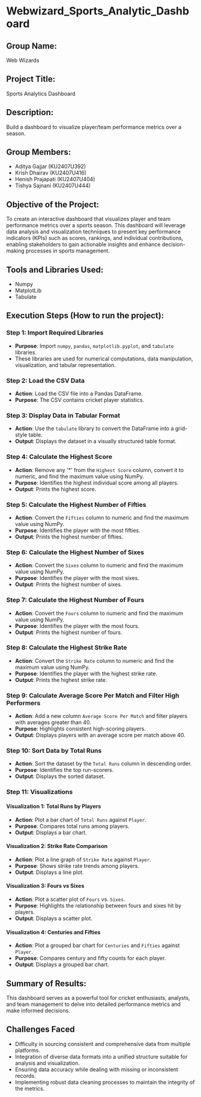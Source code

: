 # Webwizard_Sports_Analytic_Dashboard

## Group Name:
  Web Wizards

## Project Title: 
  Sports Analytics Dashboard

## Description:
  Build a dashboard to visualize player/team performance metrics over a season.

## Group Members:
- Aditya Gajjar (KU2407U392)
- Krish Dhairav (KU2407U416)
- Henish Prajapati (KU2407U404)
- Tishya Sajnani (KU2407U444)

## Objective of the Project:
To create an interactive dashboard that visualizes player and team performance metrics over a sports season. This dashboard will leverage data analysis and visualization techniques to present  key performance indicators (KPIs) such as scores, rankings, and individual contributions, enabling stakeholders to gain actionable insights and enhance decision-making processes in sports management.

## Tools and Libraries Used:
- Numpy
- MatplotLib
- Tabulate

## Execution Steps (How to run the project):

### Step 1: Import Required Libraries
- **Purpose**: Import `numpy`, `pandas`, `matplotlib.pyplot`, and `tabulate` libraries.
- These libraries are used for numerical computations, data manipulation, visualization, and tabular representation.

### **Step 2: Load the CSV Data**
- **Action**: Load the CSV file into a Pandas DataFrame.
- **Purpose**: The CSV contains cricket player statistics.

### **Step 3: Display Data in Tabular Format**
- **Action**: Use the `tabulate` library to convert the DataFrame into a grid-style table.
- **Output**: Displays the dataset in a visually structured table format.

### **Step 4: Calculate the Highest Score**
- **Action**: Remove any '*' from the `Highest Score` column, convert it to numeric, and find the maximum value using NumPy.
- **Purpose**: Identifies the highest individual score among all players.
- **Output**: Prints the highest score.

### **Step 5: Calculate the Highest Number of Fifties**
- **Action**: Convert the `Fifties` column to numeric and find the maximum value using NumPy.
- **Purpose**: Identifies the player with the most fifties.
- **Output**: Prints the highest number of fifties.

### **Step 6: Calculate the Highest Number of Sixes**
- **Action**: Convert the `Sixes` column to numeric and find the maximum value using NumPy.
- **Purpose**: Identifies the player with the most sixes.
- **Output**: Prints the highest number of sixes.

### **Step 7: Calculate the Highest Number of Fours**
- **Action**: Convert the `Fours` column to numeric and find the maximum value using NumPy.
- **Purpose**: Identifies the player with the most fours.
- **Output**: Prints the highest number of fours.

### **Step 8: Calculate the Highest Strike Rate**
- **Action**: Convert the `Strike Rate` column to numeric and find the maximum value using NumPy.
- **Purpose**: Identifies the player with the highest strike rate.
- **Output**: Prints the highest strike rate.

### **Step 9: Calculate Average Score Per Match and Filter High Performers**
- **Action**: Add a new column `Average Score Per Match` and filter players with averages greater than 40.
- **Purpose**: Highlights consistent high-scoring players.
- **Output**: Displays players with an average score per match above 40.

### **Step 10: Sort Data by Total Runs**
- **Action**: Sort the dataset by the `Total Runs` column in descending order.
- **Purpose**: Identifies the top run-scorers.
- **Output**: Displays the sorted dataset.

### **Step 11: Visualizations**
#### **Visualization 1: Total Runs by Players**
- **Action**: Plot a bar chart of `Total Runs` against `Player`.
- **Purpose**: Compares total runs among players.
- **Output**: Displays a bar chart.

#### **Visualization 2: Strike Rate Comparison**
- **Action**: Plot a line graph of `Strike Rate` against `Player`.
- **Purpose**: Shows strike rate trends among players.
- **Output**: Displays a line plot.

#### **Visualization 3: Fours vs Sixes**
- **Action**: Plot a scatter plot of `Fours` vs. `Sixes`.
- **Purpose**: Highlights the relationship between fours and sixes hit by players.
- **Output**: Displays a scatter plot.

#### **Visualization 4: Centuries and Fifties**
- **Action**: Plot a grouped bar chart for `Centuries` and `Fifties` against `Player`.
- **Purpose**: Compares century and fifty counts for each player.
- **Output**: Displays a grouped bar chart.

## Summary of Results:

This dashboard serves as a powerful tool for cricket enthusiasts, analysts, and team management to delve into detailed performance metrics and make informed decisions.

## Challenges Faced

- Difficulty in sourcing consistent and comprehensive data from multiple platforms.
- Integration of diverse data formats into a unified structure suitable for analysis and visualization.
- Ensuring data accuracy while dealing with missing or inconsistent records.
- Implementing robust data cleaning processes to maintain the integrity of the metrics.
